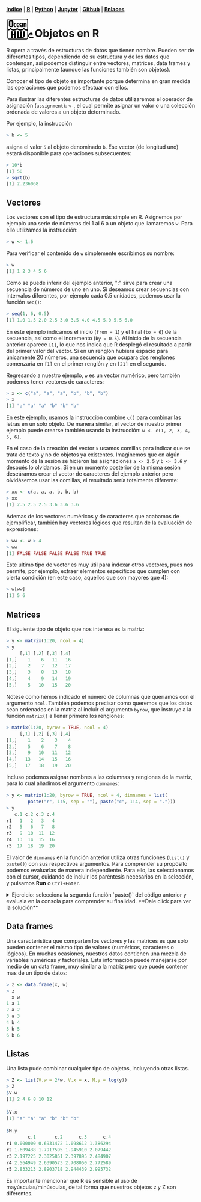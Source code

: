 <p align="left">
<strong><a href="../Indice.md">Indice</a></strong>
|
<strong><a href="../Intro a R/R.md">R</a></strong>
|
<strong><a href="../Intro a Python/Python.md">Python</a></strong>
|
<strong><a href="../Intro a Jupyter/Jupyter.md">Jupyter</a></strong>
|
<strong><a href="../Intro a github/Github.md">Github</a></strong>
|
<strong><a href="../enlaces.md">Enlaces</a></strong>
</p>

<img     style="float: left;" src="OHWe.png" width=15% height=15%>

# Objetos en R

R opera a través de estructuras de datos que tienen nombre. Pueden ser de diferentes tipos, dependiendo de su estructura y de los datos que contengan, así podemos distinguir entre vectores, matrices, data frames y listas, principalmente (aunque las funciones también son objetos). 

Conocer el tipo de objeto es importante porque determina en gran medida las operaciones que podemos efectuar con ellos.

Para ilustrar las diferentes estructuras de datos utilizaremos el operador de asignación (`assignment`): `<-`, el cual permite asignar un valor o una colección ordenada de valores a un objeto determinado.

Por ejemplo, la instrucción
```r
> b <- 5
```
asigna el valor `5` al objeto denominado `b`. Ese vector (de longitud uno) estará disponible para operaciones subsecuentes:
```r
> 10*b
[1] 50
> sqrt(b)
[1] 2.236068
```
##  Vectores

Los vectores son el tipo de estructura más simple en R. Asignemos por ejemplo una serie de números del 1 al 6 a un objeto que llamaremos `w`. Para ello utilizamos la instrucción:
```r
> w <- 1:6
```
Para verificar el contenido de `w` simplemente escribimos su nombre:
```r
> w
[1] 1 2 3 4 5 6
```
Como se puede inferir del ejemplo anterior, ":" sirve para crear una secuencia de números de uno en uno. Si deseamos crear secuencias con intervalos diferentes, por ejemplo cada 0.5 unidades, podemos usar la función `seq()`:
```r
> seq(1, 6, 0.5)
[1] 1.0 1.5 2.0 2.5 3.0 3.5 4.0 4.5 5.0 5.5 6.0
```
En este ejemplo indicamos el inicio (`from = 1`) y el final (`to = 6`) de la secuencia, así como el incremento (`by = 0.5`). Al inicio de la secuencia anterior aparece `[1]`, lo que nos indica que R desplegó el resultado a partir del primer valor del vector. Si en un renglón hubiera espacio para únicamente 20 números, una secuencia que ocupara dos renglones comenzaría en `[1]` en el primer renglón y en `[21]` en el segundo.

Regresando a nuestro ejemplo, `w` es un vector numérico, pero también podemos tener vectores de caracteres:
```r
> x <- c("a", "a", "a", "b", "b", "b")
> x
[1] "a" "a" "a" "b" "b" "b"
```

En este ejemplo, usamos la instrucción combine `c()` para combinar las letras en un solo objeto. De manera similar, el vector de nuestro primer ejemplo puede crearse también usando la instrucción: `w <- c(1, 2, 3, 4, 5, 6)`. 

En el caso de la creación del vector `x` usamos comillas para indicar que se trata de texto y no de objetos ya existentes. Imaginemos que en algún momento de la sesión se hicieron las asignaciones `a <- 2.5` y `b <- 3.6` y después lo olvidamos. Si en un momento posterior de la misma sesión deseáramos crear el vector de caracteres del ejemplo anterior pero olvidásemos usar las comillas, el resultado sería totalmente diferente:

```r
> xx <- c(a, a, a, b, b, b)
> xx
[1] 2.5 2.5 2.5 3.6 3.6 3.6
```

Ademas de los vectores numéricos y de caracteres que acabamos de ejemplificar, también hay vectores lógicos que resultan de la evaluación de expresiones:

```r
> ww <- w > 4
> ww
[1] FALSE FALSE FALSE FALSE TRUE TRUE
```

Este ultimo tipo de vector es muy útil para indexar otros vectores, pues nos permite, por ejemplo, extraer elementos específicos que cumplen con cierta condición (en este caso, aquellos que son mayores que 4):

```r
> w[ww]
[1] 5 6
```

## Matrices

El siguiente tipo de objeto que nos interesa es la matriz:
```r
> y <- matrix(1:20, ncol = 4)
> y
     [,1] [,2] [,3] [,4]
[1,]    1    6   11   16
[2,]    2    7   12   17
[3,]    3    8   13   18
[4,]    4    9   14   19
[5,]    5   10   15   20
```

Nótese como hemos indicado el número de columnas que queríamos con el argumento `ncol`. También podemos precisar como queremos que los datos sean ordenados en la matriz al incluir el argumento `byrow`, que instruye a la función `matrix()` a llenar primero los renglones:

```r
> matrix(1:20, byrow = TRUE, ncol = 4)
     [,1] [,2] [,3] [,4]
[1,]    1    2    3    4
[2,]    5    6    7    8
[3,]    9   10   11   12
[4,]   13   14   15   16
[5,]   17   18   19   20
```

Incluso podemos asignar nombres a las columnas y renglones de la matriz, para lo cual añadimos el argumento `dimnames`:

```r
> y <- matrix(1:20, byrow = TRUE, ncol = 4, dimnames = list(
        paste("r", 1:5, sep = ""), paste("c", 1:4, sep = ".")))
> y
   c.1 c.2 c.3 c.4
r1   1   2   3   4
r2   5   6   7   8
r3   9  10  11  12
r4  13  14  15  16
r5  17  18  19  20 
```

El valor de `dimnames` en la función anterior utiliza otras funciones (`list()` y `paste()`) con sus respectivos argumentos. Para comprender su propósito podemos evaluarlas de  manera independiente. Para ello, las seleccionamos con el cursor, cuidando de incluir los paréntesis necesarios en la selección, y pulsamos **Run**   o `Ctrl+Enter`.

<details>
<summary>Ejercicio: selecciona la segunda función `paste()` del código anterior y evaluala en la consola para comprender su finalidad. **Dale click para ver la solución**</summary>
     
 ```r
> paste("c", 1:4, sep = ".")
[1] "c.1" "c.2" "c.3" "c.4"
```
     
</details>

## Data frames

Una característica que comparten los vectores y las matrices es que solo pueden contener el mismo tipo de valores (numéricos, caracteres o lógicos). En muchas ocasiones, nuestros datos contienen una mezcla de variables numéricas y factoriales. Esta información puede manejarse por medio de un data frame, muy similar a la matriz pero que puede contener mas de un tipo de datos:

```r
> z <- data.frame(x, w)
> z
  x w
1 a 1
2 a 2
3 a 3
4 b 4
5 b 5
6 b 6
```

## Listas

Una lista pude combinar cualquier tipo de objetos, incluyendo otras listas.
```r
> Z <- list(V.w = 2*w, V.x = x, M.y = log(y))
> Z
$V.w
[1] 2 4 6 8 10 12

$V.x
[1] "a" "a" "a" "b" "b" "b"

$M.y
        c.1       c.2      c.3      c.4
r1 0.000000 0.6931472 1.098612 1.386294
r2 1.609438 1.7917595 1.945910 2.079442
r3 2.197225 2.3025851 2.397895 2.484907
r4 2.564949 2.6390573 2.708050 2.772589
r5 2.833213 2.8903718 2.944439 2.995732
```

Es importante mencionar que R es sensible al uso de mayúsculas/minúsculas, de tal forma que nuestros objetos z y Z son diferentes.
